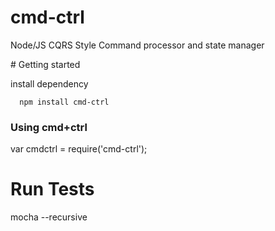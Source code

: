 # cmd-ctrl
Node/JS CQRS Style Command processor and state manager


# Getting started

install dependency

```
  npm install cmd-ctrl
```

### Using cmd+ctrl

var cmdctrl = require('cmd-ctrl');



# Run Tests

  mocha --recursive
